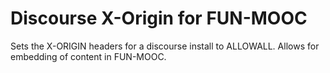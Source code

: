 Discourse X-Origin for FUN-MOOC
=================

Sets the X-ORIGIN headers for a discourse install to ALLOWALL. Allows for embedding of content in FUN-MOOC.
